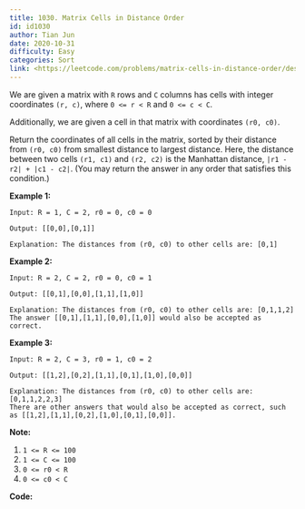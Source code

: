 ```yaml
---
title: 1030. Matrix Cells in Distance Order
id: id1030
author: Tian Jun
date: 2020-10-31
difficulty: Easy
categories: Sort
link: <https://leetcode.com/problems/matrix-cells-in-distance-order/description/>
---
```


We are given a matrix with `R` rows and `C` columns has cells with integer
coordinates `(r, c)`, where `0 <= r < R` and `0 <= c < C`.

Additionally, we are given a cell in that matrix with coordinates `(r0, c0)`.

Return the coordinates of all cells in the matrix, sorted by their distance
from `(r0, c0)` from smallest distance to largest distance.  Here, the
distance between two cells `(r1, c1)` and `(r2, c2)` is the Manhattan
distance, `|r1 - r2| + |c1 - c2|`.  (You may return the answer in any order
that satisfies this condition.)



**Example 1:**
            
	Input: R = 1, C = 2, r0 = 0, c0 = 0    
	Output: [[0,0],[0,1]]    
	Explanation: The distances from (r0, c0) to other cells are: [0,1]    

**Example 2:**
            
	Input: R = 2, C = 2, r0 = 0, c0 = 1    
	Output: [[0,1],[0,0],[1,1],[1,0]]    
	Explanation: The distances from (r0, c0) to other cells are: [0,1,1,2]    The answer [[0,1],[1,1],[0,0],[1,0]] would also be accepted as correct.    

**Example 3:**
            
	Input: R = 2, C = 3, r0 = 1, c0 = 2    
	Output: [[1,2],[0,2],[1,1],[0,1],[1,0],[0,0]]    
	Explanation: The distances from (r0, c0) to other cells are: [0,1,1,2,2,3]    There are other answers that would also be accepted as correct, such as [[1,2],[1,1],[0,2],[1,0],[0,1],[0,0]].    



**Note:**

  1. `1 <= R <= 100`
  2. `1 <= C <= 100`
  3. `0 <= r0 < R`
  4. `0 <= c0 < C`


**Code:**
